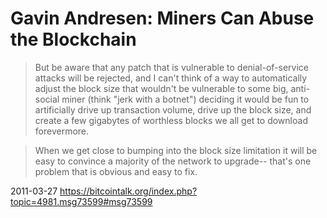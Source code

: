 # Gavin Andresen: Miners Can Abuse the Blockchain

> But be aware that any patch that is vulnerable to denial-of-service attacks will be rejected, and I can't think of a way to automatically adjust the block size that wouldn't be vulnerable to some big, anti-social miner (think "jerk with a botnet") deciding it would be fun to artificially drive up transaction volume, drive up the block size, and create a few gigabytes of worthless blocks we all get to download forevermore.

> When we get close to bumping into the block size limitation it will be easy to convince a majority of the network to upgrade-- that's one problem that is obvious and easy to fix.

2011-03-27 https://bitcointalk.org/index.php?topic=4981.msg73599#msg73599
